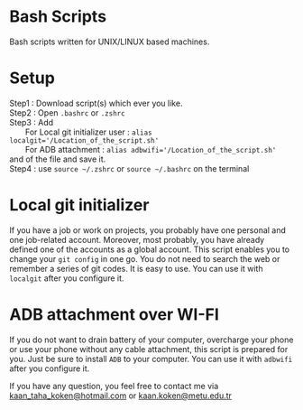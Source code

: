 # Bash Scripts

Bash scripts written for UNIX/LINUX based machines.

# Setup
Step1 : Download script(s) which ever you like.<br>
Step2 : Open `.bashrc` or `.zshrc`<br>
Step3 : Add <br>
&emsp;&emsp;For Local git initializer user : `alias localgit='/Location_of_the_script.sh'` <br>
&emsp;&emsp;For ADB attachment             : `alias adbwifi='/Location_of_the_script.sh'` <br>
        and of the file and save it.<br>
Step4 : use `source ~/.zshrc` or `source ~/.bashrc` on the terminal


# Local git initializer
If you have a job or work on projects, you probably have one personal and one job-related account.
Moreover, most probably, you have already defined one of the accounts as a global account. This script enables
you to change your `git config` in one go. You do not need to search the web or remember a series of git codes.
It is easy to use. You can use it with `localgit` after you configure it.

# ADB attachment over WI-FI
If you do not want to drain battery of your computer, overcharge your phone or use your phone without any cable attachment, this script is prepared for you.
Just be sure to install `ADB` to your computer.
You can use it with `adbwifi` after you configure it.

If you have any question, you feel free to contact me via kaan_taha_koken@hotmail.com or kaan.koken@metu.edu.tr
